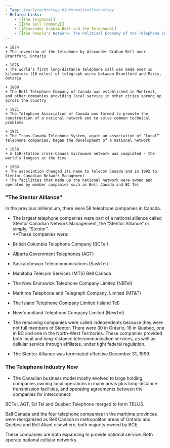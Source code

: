 ```yaml
--- 
- Tags: #earlytechnology #InformationtTechnology 
- Related Links:
	- [[The Telphone]]
	- [[The Bell Company]]
	- [[Alexander Graham Bell and the Telephone]]
	- [[The People's Network- The Political Economy of the Telephone in the Gilded Age]]
--- 
```


```timeline
+ 1874
+ The invention of the telephone by Alexander Graham Bell near Brantford, Ontario

+ 1876
+ The world’s first long-distance telephone call was made over 16 kilometers (10 miles) of telegraph wires between Brantford and Paris, Ontario

+ 1880
+ The Bell Telephone Company of Canada was established in Montreal, and other companies providing local service in other cities sprung up across the country

+ 1921,
+ The Telephone Association of Canada was formed to promote the construction of a national network and to solve common technical problems

+ 1931
+ The Trans-Canada Telephone System, again an association of “local” telephone companies, began the development of a national network

+ 1958
+ A 158-station cross-Canada microwave network was completed - the world’s longest at the time

+ 1983
+ The association changed its name to Telecom Canada and in 1992 to Stentor Canadian Network Management
+ The facilities that made up the national network were owned and operated by member companies such as Bell Canada and BC Tel
```

### "The Stentor Alliance"
In the previous millennium, there were 58 telephone companies in Canada.  
  - The largest telephone companies were part of a national alliance called Stentor Canadian Network Management, the “Stentor Alliance” or simply, “Stentor”.   
**These companies were:  
- British Columbia Telephone Company (BCTel)  
- Alberta Government Telephones (AGT)  
- Saskatchewan Telecommunications (SaskTel)  
- Manitoba Telecom Services (MTS) Bell Canada  
- The New Brunswick Telephone Company Limited (NBTel)  
- Maritime Telephone and Telegraph Company, Limited (MT&T)  
- The Island Telephone Company Limited (Island Tel)  
- Newfoundland Telephone Company Limited (NewTel).  

- The remaining companies were called independents because they were not full members of Stentor. There were 30 in Ontario, 16 in Quebec, one in BC and one in the North-West Territories. These companies provided both local and long-distance telecommunication services, as well as cellular service through affiliates, under tight federal regulation.
- The Stentor Alliance was terminated effective December 31, 1999.

### The Telephone Industry Now
- The Canadian business model mostly evolved to large holding companies owning local operations in many areas plus long-distance transmission facilities, and operating agreements between the companies for interconnect.  
  
BCTel, AGT, Ed Tel and Quebec Telephone merged to form TELUS.  
  
Bell Canada and the four telephone companies in the maritime provinces were reorganized as Bell Canada in metropolitan areas of Ontario and Quebec and Bell Aliant elsewhere, both majority owned by BCE.  
  
These companies are both expanding to provide national service. Both operate national cellular networks.